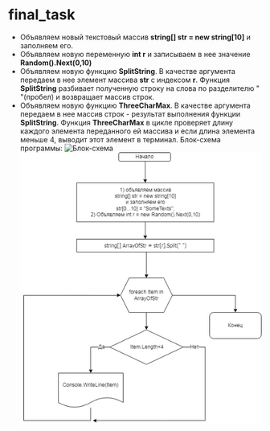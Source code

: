 
# final_task
* Объявляем новый текстовый массив **string[] str = new string[10]** и заполняем его.
* Объявляем новую переменную **int r** и записываем в нее значение **Random().Next(0,10)**
* Объявляем новую функцию **SplitString**. В качестве аргумента передаем в нее элемент массива **str** с индексом **r**.
Функция **SplitString** разбивает полученную строку на слова по разделителю " "(пробел) и возвращает массив строк.
* Объявляем новую функцию **ThreeCharMax**. В качестве аргумента передаем в нее массив строк - результат выполнения функции **SplitString**.
Функция **ThreeCharMax** в цикле проверяет длину каждого элемента переданного ей массива и если длина элемента меньше 4, выводит этот элемент в терминал.
Блок-схема программы: ![Блок-схема](https://cloud.mail.ru/public/XTQ8/4PmaA5rtN)
![Иллюстрация к проекту](https://github.com/AlexeyZ88/final_task/blob/main/%D0%97%D0%B0%D0%B4%D0%B0%D1%87%D0%B0N.png)
